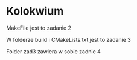 # Kolokwium
MakeFile jest to zadanie 2

W folderze build i CMakeLists.txt jest to zadanie 3

Folder zad3 zawiera w sobie zadnie 4 
